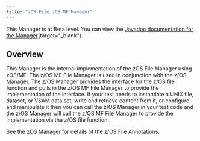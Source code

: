 ```yaml
---
title: "zOS File zOS MF Manager"
---
```


This Manager is at Beta level. You can view the [Javadoc documentation for the Manager](https://javadoc.galasa.dev/overview-summary.html){target="_blank"}.


## Overview

This Manager is the internal implementation of the zOS File Manager using zOS/MF. The z/OS MF File Manager is used in conjunction with the z/OS Manager. The z/OS Manager provides the interface for the z/OS file function and pulls in the z/OS MF File Manager to provide the implementation of the interface. If your test needs to instantiate a UNIX file, dataset, or VSAM data set, write and retrieve content from it, or configure and manipulate it then you can call the z/OS Manager in your test code and the z/OS Manager will call the z/OS MF File Manager to provide the implementation via the z/OS file function.

See the [zOS Manager](./zos-manager.md) for details of the z/OS File Annotations.
